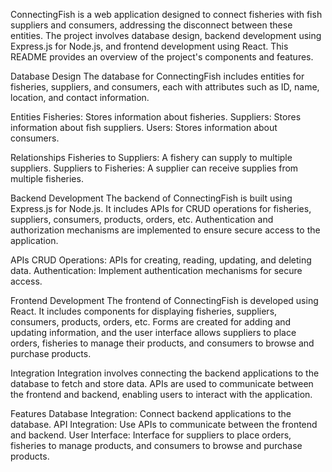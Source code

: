 ConnectingFish is a web application designed to connect fisheries with fish suppliers and consumers, addressing the disconnect between these entities. The project involves database design, backend development using Express.js for Node.js, and frontend development using React. This README provides an overview of the project's components and features.

Database Design
The database for ConnectingFish includes entities for fisheries, suppliers, and consumers, each with attributes such as ID, name, location, and contact information. 

Entities
Fisheries: Stores information about fisheries.
Suppliers: Stores information about fish suppliers.
Users: Stores information about consumers.


Relationships
Fisheries to Suppliers: A fishery can supply to multiple suppliers.
Suppliers to Fisheries: A supplier can receive supplies from multiple fisheries.

Backend Development
The backend of ConnectingFish is built using Express.js for Node.js. It includes APIs for CRUD operations for fisheries, suppliers, consumers, products, orders, etc. Authentication and authorization mechanisms are implemented to ensure secure access to the application.

APIs
CRUD Operations: APIs for creating, reading, updating, and deleting data.
Authentication: Implement authentication mechanisms for secure access.

Frontend Development
The frontend of ConnectingFish is developed using React. It includes components for displaying fisheries, suppliers, consumers, products, orders, etc. Forms are created for adding and updating information, and the user interface allows suppliers to place orders, fisheries to manage their products, and consumers to browse and purchase products.

Integration
Integration involves connecting the backend applications to the database to fetch and store data. APIs are used to communicate between the frontend and backend, enabling users to interact with the application.

Features
Database Integration: Connect backend applications to the database.
API Integration: Use APIs to communicate between the frontend and backend.
User Interface: Interface for suppliers to place orders, fisheries to manage products, and consumers to browse and purchase products.
